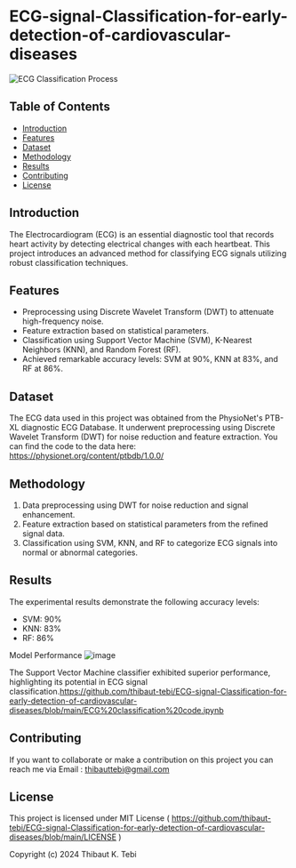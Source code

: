 # ECG-signal-Classification-for-early-detection-of-cardiovascular-diseases


![ECG Classification Process](https://github.com/thibaut-tebi/ECG-signal-Classification-for-early-detection-of-cardiovascular-diseases/assets/113062383/8b957f09-f0b8-44fb-b38e-d4c37b6690be)


## Table of Contents

- [Introduction](#introduction)
- [Features](#features)
- [Dataset](#dataset)
- [Methodology](#methodology)
- [Results](#results)
- [Contributing](#contributing)
- [License](#license)

## Introduction

The Electrocardiogram (ECG) is an essential diagnostic tool that records heart activity by detecting electrical changes with each heartbeat. This project introduces an advanced method for classifying ECG signals utilizing robust classification techniques.

## Features

- Preprocessing using Discrete Wavelet Transform (DWT) to attenuate high-frequency noise.
- Feature extraction based on statistical parameters.
- Classification using Support Vector Machine (SVM), K-Nearest Neighbors (KNN), and Random Forest (RF).
- Achieved remarkable accuracy levels: SVM at 90%, KNN at 83%, and RF at 86%.

## Dataset

The ECG data used in this project was obtained from the PhysioNet's PTB-XL diagnostic ECG Database. It underwent preprocessing using Discrete Wavelet Transform (DWT) for noise reduction and feature extraction. You can find the code to the data here: https://physionet.org/content/ptbdb/1.0.0/

## Methodology

1. Data preprocessing using DWT for noise reduction and signal enhancement.
2. Feature extraction based on statistical parameters from the refined signal data.
3. Classification using SVM, KNN, and RF to categorize ECG signals into normal or abnormal categories.

## Results

The experimental results demonstrate the following accuracy levels:

- SVM: 90%
- KNN: 83%
- RF: 86%

Model Performance 
![image](https://github.com/thibaut-tebi/ECG-signal-Classification-for-early-detection-of-cardiovascular-diseases/assets/113062383/76823f42-0a7c-4ef1-85d8-addd57e4f6ab)

The Support Vector Machine classifier exhibited superior performance, highlighting its potential in ECG signal classification.https://github.com/thibaut-tebi/ECG-signal-Classification-for-early-detection-of-cardiovascular-diseases/blob/main/ECG%20classification%20code.ipynb

## Contributing

If you want to collaborate or make a contribution on this project you can reach me via Email : thibauttebi@gmail.com

## License

This project is licensed under MIT License ( https://github.com/thibaut-tebi/ECG-signal-Classification-for-early-detection-of-cardiovascular-diseases/blob/main/LICENSE ) 

Copyright (c) 2024 Thibaut K. Tebi



